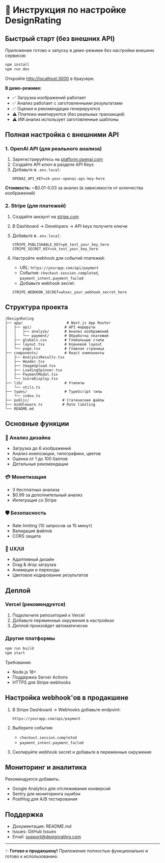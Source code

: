 # 🚀 Инструкция по настройке DesignRating

## Быстрый старт (без внешних API)

Приложение готово к запуску в демо-режиме без настройки внешних сервисов:

```bash
npm install
npm run dev
```

Откройте [http://localhost:3000](http://localhost:3000) в браузере.

**В демо-режиме:**
- ✅ Загрузка изображений работает
- ✅ Анализ работает с заготовленными результатами
- ✅ Оценки и рекомендации генерируются
- ⚠️ Платежи имитируются (без реальных транзакций)
- ⚠️ ИИ анализ использует заготовленные шаблоны

## Полная настройка с внешними API

### 1. OpenAI API (для реального анализа)

1. Зарегистрируйтесь на [platform.openai.com](https://platform.openai.com)
2. Создайте API ключ в разделе API Keys
3. Добавьте в `.env.local`:
   ```
   OPENAI_API_KEY=sk-your-openai-api-key-here
   ```

**Стоимость:** ~$0.01-0.03 за анализ (в зависимости от количества изображений)

### 2. Stripe (для платежей)

1. Создайте аккаунт на [stripe.com](https://stripe.com)
2. В Dashboard → Developers → API keys получите ключи
3. Добавьте в `.env.local`:
   ```
   STRIPE_PUBLISHABLE_KEY=pk_test_your_key_here
   STRIPE_SECRET_KEY=sk_test_your_key_here
   ```

4. Настройте webhook для событий платежей:
   - URL: `https://yourapp.com/api/payment`
   - События: `checkout.session.completed`, `payment_intent.payment_failed`
   - Добавьте webhook secret:
   ```
   STRIPE_WEBHOOK_SECRET=whsec_your_webhook_secret_here
   ```

## Структура проекта

```
/DesignRating
├── app/                    # Next.js App Router
│   ├── api/               # API маршруты
│   │   ├── analyze/       # Анализ изображений
│   │   └── payment/       # Обработка платежей
│   ├── globals.css        # Глобальные стили
│   ├── layout.tsx         # Корневой layout
│   └── page.tsx           # Главная страница
├── components/            # React компоненты
│   ├── AnalysisResults.tsx
│   ├── Header.tsx
│   ├── ImageUpload.tsx
│   ├── LoadingSpinner.tsx
│   ├── PaymentModal.tsx
│   └── ScoreDisplay.tsx
├── lib/                   # Утилиты
│   └── utils.ts
├── types/                 # TypeScript типы
│   └── index.ts
├── public/               # Статические файлы
├── middleware.ts         # Rate limiting
└── README.md
```

## Основные функции

### 🎨 Анализ дизайна
- Загрузка до 6 изображений
- Анализ композиции, типографики, цветов
- Оценка от 1 до 100 баллов
- Детальные рекомендации

### 💳 Монетизация
- 3 бесплатных анализа
- $0.99 за дополнительный анализ
- Интеграция со Stripe

### 🛡️ Безопасность
- Rate limiting (10 запросов за 15 минут)
- Валидация файлов
- CORS защита

### 📱 UX/UI
- Адаптивный дизайн
- Drag & drop загрузка
- Анимации и переходы
- Цветовое кодирование результатов

## Деплой

### Vercel (рекомендуется)

1. Подключите репозиторий к Vercel
2. Добавьте переменные окружения в настройках
3. Деплой произойдет автоматически

### Другие платформы

```bash
npm run build
npm start
```

Требования:
- Node.js 18+
- Поддержка Server Actions
- HTTPS для Stripe webhooks

## Настройка webhook'ов в продакшене

1. В Stripe Dashboard → Webhooks добавьте endpoint:
   ```
   https://yourapp.com/api/payment
   ```

2. Выберите события:
   - `checkout.session.completed`
   - `payment_intent.payment_failed`

3. Скопируйте webhook secret и добавьте в переменные окружения

## Мониторинг и аналитика

Рекомендуется добавить:
- Google Analytics для отслеживания конверсий
- Sentry для мониторинга ошибок
- PostHog для A/B тестирования

## Поддержка

- Документация: README.md
- Issues: GitHub Issues
- Email: support@designrating.com

---

✨ **Готово к продакшену!** Приложение полностью функционально и готово к использованию.